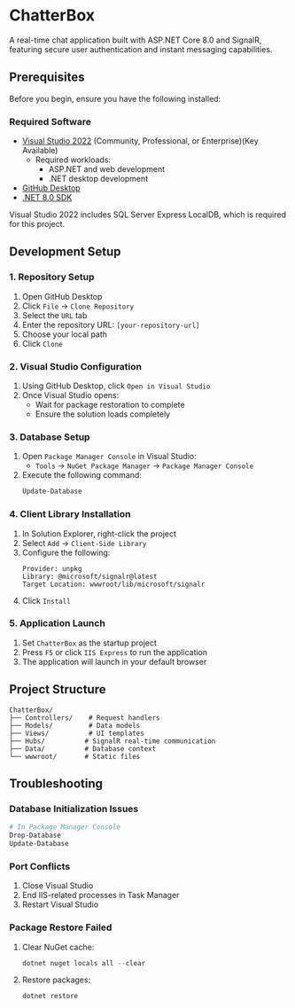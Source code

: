 ﻿# ChatterBox

A real-time chat application built with ASP.NET Core 8.0 and SignalR, featuring secure user authentication and instant messaging capabilities.

## Prerequisites

Before you begin, ensure you have the following installed:

### Required Software
- [Visual Studio 2022](https://visualstudio.microsoft.com/vs/) (Community, Professional, or Enterprise)(Key Available)
  - Required workloads:
    - ASP.NET and web development
    - .NET desktop development
- [GitHub Desktop](https://desktop.github.com/)
- [.NET 8.0 SDK](https://dotnet.microsoft.com/download/dotnet/8.0)

Visual Studio 2022 includes SQL Server Express LocalDB, which is required for this project.

## Development Setup

### 1. Repository Setup
1. Open GitHub Desktop
2. Click `File` → `Clone Repository`
3. Select the `URL` tab
4. Enter the repository URL: `[your-repository-url]`
5. Choose your local path
6. Click `Clone`

### 2. Visual Studio Configuration
1. Using GitHub Desktop, click `Open in Visual Studio`
2. Once Visual Studio opens:
   - Wait for package restoration to complete
   - Ensure the solution loads completely

### 3. Database Setup
1. Open `Package Manager Console` in Visual Studio:
   - `Tools` → `NuGet Package Manager` → `Package Manager Console`
2. Execute the following command:
   ```powershell
   Update-Database
   ```

### 4. Client Library Installation
1. In Solution Explorer, right-click the project
2. Select `Add` → `Client-Side Library`
3. Configure the following:
   ```
   Provider: unpkg
   Library: @microsoft/signalr@latest
   Target Location: wwwroot/lib/microsoft/signalr
   ```
4. Click `Install`

### 5. Application Launch
1. Set `ChatterBox` as the startup project
2. Press `F5` or click `IIS Express` to run the application
3. The application will launch in your default browser

## Project Structure

```
ChatterBox/
├── Controllers/    # Request handlers
├── Models/         # Data models
├── Views/          # UI templates
├── Hubs/          # SignalR real-time communication
├── Data/          # Database context
└── wwwroot/       # Static files
```

## Troubleshooting

### Database Initialization Issues
```powershell
# In Package Manager Console
Drop-Database
Update-Database
```

### Port Conflicts
1. Close Visual Studio
2. End IIS-related processes in Task Manager
3. Restart Visual Studio

### Package Restore Failed
1. Clear NuGet cache:
   ```powershell
   dotnet nuget locals all --clear
   ```
2. Restore packages:
   ```powershell
   dotnet restore
   ```